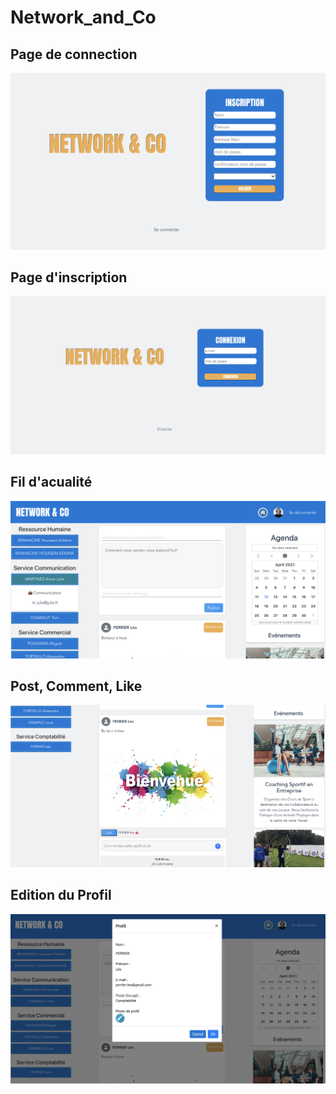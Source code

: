 # Network_and_Co
<h2> Page de connection </h2>
<img src='./network&co_connection.png'>

<h2> Page d'inscription </h2>
<img src='./network&co_subscribe.png'>

<h2> Fil d'acualité </h2>
<img src='./network&co_home.png'>

<h2> Post, Comment, Like </h2>
<img src='./network&co_post_comment_like.png'>

<h2> Edition du Profil </h2>
<img src='./network&co_editprofil.png'>

